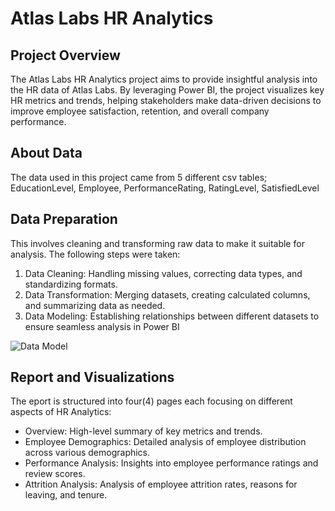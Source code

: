 # Atlas Labs HR Analytics

## Project Overview

The Atlas Labs HR Analytics project aims to provide insightful analysis into the HR data of Atlas Labs. By leveraging Power BI, the project visualizes key HR metrics and trends, helping stakeholders make data-driven decisions to improve employee satisfaction, retention, and overall company performance.

## About Data
The data used in this project came from 5 different csv tables; EducationLevel, Employee, PerformanceRating, RatingLevel, SatisfiedLevel

## Data Preparation
This involves cleaning and transforming raw data to make it suitable for analysis. The following steps were taken:
  1) Data Cleaning: Handling missing values, correcting data types, and standardizing formats.
  2) Data Transformation: Merging datasets, creating calculated columns, and summarizing data as needed.
  3) Data Modeling: Establishing relationships between different datasets to ensure seamless analysis in Power BI
  
  ![Data Model](https://drive.google.com/file/d/1BKW16uLUZtZ5E1V8mlEW-vgjiDXwmo5P/view?usp=drive_link)

  ## Report and Visualizations
  The eport is structured into four(4) pages each focusing on different aspects of HR Analytics:
  - Overview: High-level summary of key metrics and trends.
  - Employee Demographics: Detailed analysis of employee distribution across various demographics.
  - Performance Analysis: Insights into employee performance ratings and review scores.
  - Attrition Analysis: Analysis of employee attrition rates, reasons for leaving, and tenure.
